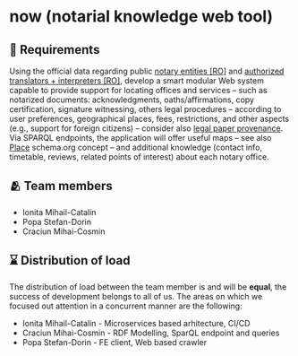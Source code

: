 # now (notarial knowledge web tool)

## 📒 Requirements 

Using the official data regarding public [notary entities [RO]](https://data.gov.ro/dataset/notari-publici) and [authorized translators + interpreters [RO]](https://data.gov.ro/dataset/traducatori-si-interpreti), develop a smart modular Web system capable to provide support for locating offices and services – such as notarized documents: acknowledgments, oaths/affirmations, copy certification, signature witnessing, others legal procedures – according to user preferences, geographical places, fees, restrictions, and other aspects (e.g., support for foreign citizens) – consider also [legal paper provenance](https://www.provbook.org/tutorial/provenanceweek2014/). Via SPARQL endpoints, the application will offer useful maps – see also [Place](https://schema.org/Place) schema.org concept – and additional knowledge (contact info, timetable, reviews, related points of interest) about each notary office.

## 🫂 Team members

- Ionita Mihail-Catalin
- Popa Stefan-Dorin
- Craciun Mihai-Cosmin

## ⌛ Distribution of load

The distribution of load between the team member is and will be **equal**, the success of development belongs to all of us. The areas on which we focused out attention in a concurrent manner are the following:  

- Ionita Mihail-Catalin - Microservices based arhitecture, CI/CD
- Craciun Mihai-Cosmin - RDF Modelling, SparQL endpoint and queries
- Popa Stefan-Dorin - FE client, Web based crawler

